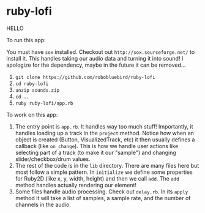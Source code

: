 # ruby-lofi

HELLO

To run this app:

You must have `sox` installed. Checkout out `http://sox.sourceforge.net/` to install it. This handles taking our audio data and turning it into sound! I apologize for the dependency, maybe in the future it can be removed...

1. `git clone https://github.com/robobluebird/ruby-lofi`
2. `cd ruby-lofi`
3. `unzip sounds.zip`
4. `cd ..`
5. `ruby ruby-lofi/app.rb`

To work on this app:

1. The entry point is `app.rb`. It handles way too much stuff! Importantly, it handles loading up a track in the `project` method. Notice how when an object is created (Button, VisualizedTrack, etc) it then usually defines a callback (like `on_change`). This is how we handle user actions like selecting part of a track (to make it our "sample") and changing slider/checkbox/drum values.
2. The rest of the code is in the `lib` directory. There are many files here but most follow a simple pattern. In `initialize` we define some properties for Ruby2D (like x, y, width, height) and then we call `add`. The `add` method handles actually rendering our element!
3. Some files handle audio processing. Check out `delay.rb`. In its `apply` method it will take a list of samples, a sample rate, and the number of channels in the audio.
